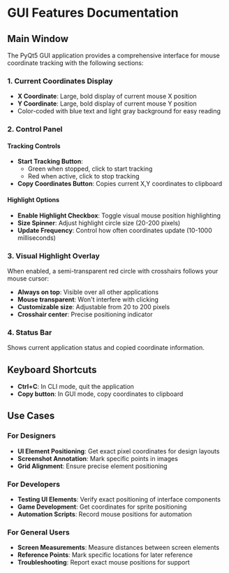 # GUI Features Documentation

## Main Window

The PyQt5 GUI application provides a comprehensive interface for mouse coordinate tracking with the following sections:

### 1. Current Coordinates Display
- **X Coordinate**: Large, bold display of current mouse X position
- **Y Coordinate**: Large, bold display of current mouse Y position
- Color-coded with blue text and light gray background for easy reading

### 2. Control Panel

#### Tracking Controls
- **Start Tracking Button**: 
  - Green when stopped, click to start tracking
  - Red when active, click to stop tracking
- **Copy Coordinates Button**: Copies current X,Y coordinates to clipboard

#### Highlight Options
- **Enable Highlight Checkbox**: Toggle visual mouse position highlighting
- **Size Spinner**: Adjust highlight circle size (20-200 pixels)
- **Update Frequency**: Control how often coordinates update (10-1000 milliseconds)

### 3. Visual Highlight Overlay

When enabled, a semi-transparent red circle with crosshairs follows your mouse cursor:
- **Always on top**: Visible over all other applications
- **Mouse transparent**: Won't interfere with clicking
- **Customizable size**: Adjustable from 20 to 200 pixels
- **Crosshair center**: Precise positioning indicator

### 4. Status Bar
Shows current application status and copied coordinate information.

## Keyboard Shortcuts
- **Ctrl+C**: In CLI mode, quit the application
- **Copy button**: In GUI mode, copy coordinates to clipboard

## Use Cases

### For Designers
- **UI Element Positioning**: Get exact pixel coordinates for design layouts
- **Screenshot Annotation**: Mark specific points in images
- **Grid Alignment**: Ensure precise element positioning

### For Developers
- **Testing UI Elements**: Verify exact positioning of interface components
- **Game Development**: Get coordinates for sprite positioning
- **Automation Scripts**: Record mouse positions for automation

### For General Users
- **Screen Measurements**: Measure distances between screen elements
- **Reference Points**: Mark specific locations for later reference
- **Troubleshooting**: Report exact mouse positions for support
